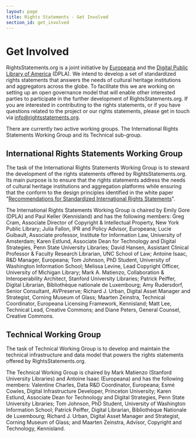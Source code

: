 ```yaml
---
layout: page
title: Rights Statements - Get Involved
section_id: get_involved
---
```


# Get Involved

RightsStatements.org is a joint initiative by [Europeana](http://europeana.eu/) and the [Digital Public Library of America](http://dp.la/) (DPLA). We intend to develop a set of standardized rights statements that answers the needs of cultural heritage institutions and aggregators across the globe. To facilitate this we are working on setting up an open governance model that will enable other interested parties to participate in the further development of RightsStatements.org. If you are interested in contributing to the rights statements, or if you have questions related to the project or our rights statements, please get in touch via [info@rightsstatements.org](mailto:info@rightsstatements.org).

There are currently two active working groups. The International Rights Statements Working Group and its Technical sub-group. 

## International Rights Statements Working Group

The task of the International Rights Statements Working Group is to steward the development of the rights statements offered by RightsStatements.org. Its main purpose is to ensure that the rights statements address the needs of cultural heritage institutions and aggregation platforms while ensuring that the conform to the design principles identified in the white paper "[Recommendations for Standardized International Rights Statements](http://rightsstatements.org/files/160208recommendations_for_standardized_international_rights_statements_v1.1.pdf)".

The International Rights Statements Working Group is chaired by Emily Gore (DPLA) and Paul Keller (Kennisland) and has the following members: Greg Cram, Associate Director of Copyright & Intellectual Property, New York Public Library; Julia Fallon, IPR and Policy Advisor, Europeana; Lucie Guibault, Associate professor, Institute for Information Law, University of Amsterdam; Karen Estlund, Associate Dean for Technology and Digital Strategies, Penn State University
Libraries; David Hansen, Assistant Clinical Professor & Faculty Research Librarian, UNC School of Law; Antoine Isaac, R&D Manager, Europeana; Tom Johnson, PhD Student, University of Washington Information School; Melissa Levine, Lead Copyright Officer, University of Michigan Library; Mark A. Matienzo, Collaboration & Interoperability Architect, Stanford University Libraries; Patrick Peiffer, Digital Librarian, Bibliothèque nationale de Luxembourg; Amy Rudersdorf, Senior Consultant, AVPreserve; Richard J. Urban, Digital Asset Manager and Strategist, Corning Museum of Glass; Maarten Zeinstra, Technical Coordinator, Europeana Licensing Framework, Kennisland; Matt Lee, Technical Lead, Creative Commons; and Diane Peters, General Counsel, Creative Commons.

## Technical Working Group

The task of Technical Working Group is to develop and maintain the technical infrastructure and data model that powers the rights statements offered by RightsStatements.org. 

The Technical Working Group is chaired by Mark Matienzo (Stanford University Libraries) and Antoine Isaac (Europeana) and has the following members: Valentine Charles, Data R&D Coordinator, Europeana; Esmé Cowles, Digital Infrastructure Developer, Princeton University; Karen Estlund, Associate Dean for Technology and Digital Strategies, Penn State University Libraries; Tom Johnson, PhD Student, University of Washington Information School; Patrick Peiffer, Digital Librarian, Bibliothèque Nationale de Luxembourg; Richard J. Urban, Digital Asset Manager and Strategist, Corning Museum of Glass; and Maarten Zeinstra, Advisor, Copyright and Technology, Kennisland.